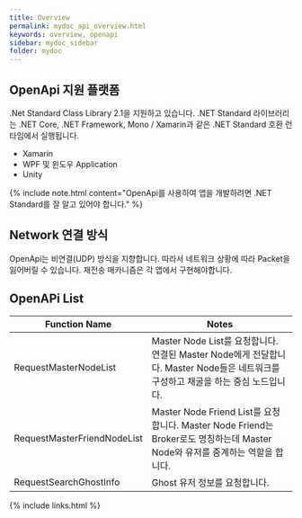 ```yaml
---
title: Overview
permalink: mydoc_api_overview.html
keywords: overview, openapi
sidebar: mydoc_sidebar
folder: mydoc
---
```


## OpenApi 지원 플랫폼
.Net Standard Class Library 2.1을 지원하고 있습니다. 
.NET Standard 라이브러리는 .NET Core, .NET Framework, Mono / Xamarin과 같은 .NET Standard 호환 런타임에서 실행됩니다.
* Xamarin
* WPF 및 윈도우 Application
* Unity

{% include note.html content="OpenApi를 사용하여 앱을 개발하려면 .NET Standard를 잘 알고 있어야 합니다." %}

## Network 연결 방식
OpenApi는 비연결(UDP) 방식을 지향합니다. 
따라서 네트워크 상황에 따라 Packet을 잃어버릴 수 있습니다.
재전송 매카니즘은 각 앱에서 구현해야합니다.

## OpenAPi List

Function Name | Notes
--------|-----------
RequestMasterNodeList | Master Node List를 요청합니다. 연결된 Master Node에게 전달합니다. Master Node들은 네트워크를 구성하고 채굴을 하는 중심 노드입니다.
RequestMasterFriendNodeList | Master Node Friend List를 요청합니다. Master Node Friend는 Broker로도 명칭하는데 Master Node와 유저를 중계하는 역할을 합니다. 
RequestSearchGhostInfo | Ghost 유저 정보를 요청합니다.

{% include links.html %}
